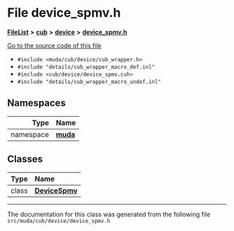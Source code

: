

# File device\_spmv.h



[**FileList**](files.md) **>** [**cub**](dir_98c5d599fe44dff86fbf620b2a1f3e8e.md) **>** [**device**](dir_e7785ab0b6a4810de2e8c4f6e4ccf5c0.md) **>** [**device\_spmv.h**](device__spmv_8h.md)

[Go to the source code of this file](device__spmv_8h_source.md)



* `#include <muda/cub/device/cub_wrapper.h>`
* `#include "details/cub_wrapper_macro_def.inl"`
* `#include <cub/device/device_spmv.cuh>`
* `#include "details/cub_wrapper_macro_undef.inl"`













## Namespaces

| Type | Name |
| ---: | :--- |
| namespace | [**muda**](namespacemuda.md) <br> |


## Classes

| Type | Name |
| ---: | :--- |
| class | [**DeviceSpmv**](classmuda_1_1_device_spmv.md) <br> |



















































------------------------------
The documentation for this class was generated from the following file `src/muda/cub/device/device_spmv.h`

